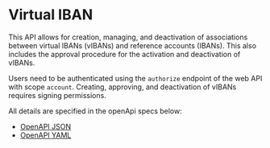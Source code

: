 # Virtual IBAN

This API allows for creation, managing, and deactivation of associations between virtual IBANs (vIBANs) and reference
accounts (IBANs). This also includes the approval procedure for the activation and deactivation of vIBANs.

Users need to be authenticated using the `authorize` endpoint of the web API with scope `account`. 
Creating, approving, and deactivation of vIBANs requires signing permissions.

All details are specified in the openApi specs below:

- [OpenAPI JSON](https://raw.githubusercontent.com/bankfrick/webapi-docs/refs/heads/master/source/files/vban-openapi.json)
- [OpenAPI YAML](https://raw.githubusercontent.com/bankfrick/webapi-docs/refs/heads/master/source/files/vban-openapi.yaml)